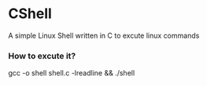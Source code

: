 # CShell
A simple Linux Shell written in C to excute linux commands  

### How to excute it?
gcc -o shell shell.c -lreadline && ./shell
